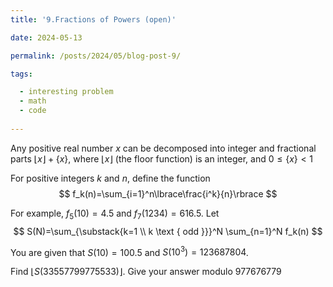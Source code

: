 ```yaml
---
title: '9.Fractions of Powers (open)'

date: 2024-05-13

permalink: /posts/2024/05/blog-post-9/

tags:

  - interesting problem
  - math
  - code
  
---
```

Any positive real number $x$ can be decomposed into integer and fractional parts $\lfloor x\rfloor+\lbrace x\rbrace$, where $\lfloor x\rfloor$ (the floor function) is an integer, and $0 \leq\lbrace x\rbrace<1$

For positive integers $k$ and $n$, define the function
$$
f_k(n)=\sum_{i=1}^n\lbrace\frac{i^k}{n}\rbrace
$$

For example, $f_5(10)=4.5$ and $f_7(1234)=616.5$.
Let
$$
S(N)=\sum_{\substack{k=1 \\ k \text { odd }}}^N \sum_{n=1}^N f_k(n)
$$

You are given that $S(10)=100.5$ and $S\left(10^3\right)=123687804$.

Find $\lfloor S(33557799775533)\rfloor$. Give your answer modulo 977676779
